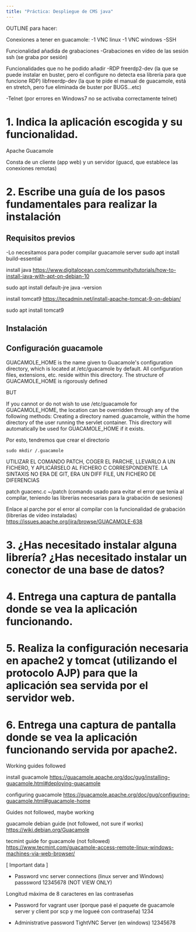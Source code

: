 ```yaml
---
title: "Práctica: Despliegue de CMS java"
---
```


OUTLINE para hacer:

Conexiones a tener en guacamole:
-1 VNC linux
-1 VNC windows
-SSH


Funcionalidad añadida de grabaciones
-Grabaciones en vídeo de las sesión ssh (se graba por sesión)


Funcionalidades que no he podido añadir
-RDP
freerdp2-dev (la que se puede instalar en buster, pero el configure no detecta esa librería para que funcione RDP)
libfreerdp-dev (la que te pide el manual de guacamole, está en stretch, pero fue eliminada de buster por BUGS...etc)

-Telnet (por errores en Windows7 no se activaba correctamente telnet)





# 1. Indica la aplicación escogida y su funcionalidad.

Apache Guacamole

Consta de un cliente (app web) y un servidor (guacd, que establece las conexiones remotas)




# 2. Escribe una guía de los pasos fundamentales para realizar la instalación

## Requisitos previos

-Lo necesitamos para poder compilar guacamole server
sudo apt install build-essential

install java
https://www.digitalocean.com/community/tutorials/how-to-install-java-with-apt-on-debian-10

sudo apt install default-jre
java -version


install tomcat9
https://tecadmin.net/install-apache-tomcat-9-on-debian/

sudo apt install tomcat9

## Instalación


## Configuración guacamole
GUACAMOLE_HOME is the name given to Guacamole's configuration directory, which is located at /etc/guacamole by default. All configuration files, extensions, etc. reside within this directory. The structure of GUACAMOLE_HOME is rigorously defined

BUT

If you cannot or do not wish to use /etc/guacamole for GUACAMOLE_HOME, the location can be overridden through any of the following methods:
Creating a directory named .guacamole, within the home directory of the user running the servlet container. This directory will automatically be used for GUACAMOLE_HOME if it exists.


Por esto, tendremos que crear el directorio
```
sudo mkdir /.guacamole
```








UTILIZAR EL COMANDO PATCH, COGER EL PARCHE, LLEVARLO A UN FICHERO, Y APLICÁRSELO AL FICHERO C CORRESPONDIENTE.
LA SINTAXIS NO ERA DE GIT, ERA UN DIFF FILE, UN FICHERO DE DIFERENCIAS

patch guacenc.c ~/patch
(comando usado para evitar el error que tenía al compilar, teniendo las librerías necesarias para la grabación de sesiones)

Enlace al parche por el error al compilar con la funcionalidad de grabación (librerías de vídeo instaladas)
https://issues.apache.org/jira/browse/GUACAMOLE-638














# 3. ¿Has necesitado instalar alguna librería? ¿Has necesitado instalar un conector de una base de datos?


# 4. Entrega una captura de pantalla donde se vea la aplicación funcionando.



# 5. Realiza la configuración necesaria en apache2 y tomcat (utilizando el protocolo AJP) para que la aplicación sea servida por el servidor web.


# 6. Entrega una captura de pantalla donde se vea la aplicación funcionando servida por apache2.






Working guides followed

install guacamole
https://guacamole.apache.org/doc/gug/installing-guacamole.html#deploying-guacamole

configuring guacamole
https://guacamole.apache.org/doc/gug/configuring-guacamole.html#guacamole-home






Guides not followed, maybe working

guacamole debian guide (not followed, not sure if works)
https://wiki.debian.org/Guacamole

tecmint guide for guacamole (not followed)
https://www.tecmint.com/guacamole-access-remote-linux-windows-machines-via-web-browser/






[ Important data ]

- Password vnc server connections (linux server and Windows)
passsword 12345678 (NOT VIEW ONLY)

Longitud máxima de 8 caracteres en las contraseñas

- Password for vagrant user (porque pasé el paquete de guacamole server y client por scp y me logueé con contraseña)
1234

- Administrative password TightVNC Server (en windows)
12345678
